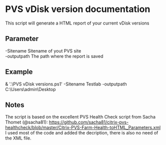 # PVS vDisk version documentation

This script will generate a HTML report of your current vDisk versions

## Parameter
-Sitename
Sitename of yout PVS site  
-outputpath
The path where the report is saved
	
## Example
& '.\PVS vDisk versions.ps1' -Sitename Testlab -outputpath C:\Users\admin\Desktop
    
## Notes
The script is based on the excellent PVS Health Check script from Sacha Thomet (@sacha81): https://github.com/sacha81/citrix-pvs-healthcheck/blob/master/Citrix-PVS-Farm-Health-toHTML_Parameters.xml
I used most of the code and added the decription, there is also no need of the XML file. 